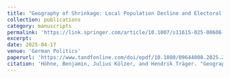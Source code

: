 ```yaml
---
title: "Geography of Shrinkage: Local Population Decline and Electoral Support for the Anti-establishment Parties AfD and BSW in East German State Elections"
collection: publications
category: manuscripts
permalink: 'https://link.springer.com/article/10.1007/s11615-025-00606-w'
excerpt: 
date: 2025-04-17
venue: 'German Politics'
paperurl: 'https://www.tandfonline.com/doi/epdf/10.1080/09644008.2025.2489409?needAccess=true'
citation: 'Höhne, Benjamin, Julius Kölzer, and Hendrik Träger. "Geography of Shrinkage: Local Population Decline and Electoral Support for the Anti-establishment Parties AfD and BSW in East German State Elections." German Politics (2025): 1-29.'
---
```

